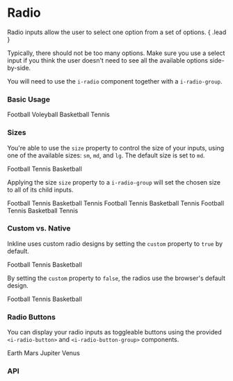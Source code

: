 # Radio
Radio inputs allow the user to select one option from a set of options. { .lead }
 
Typically, there should not be too many options. Make sure you use a select input if you think the user doesn't need to see all the available options side-by-side.

You will need to use the `i-radio` component together with a `i-radio-group`.

### Basic Usage

<i-code-preview title="Radio Group" link="https://github.com/inkline/inkline/tree/master/src/components/Radio">

<i-radio-group v-model="selectedGroup">
    <i-radio value="Football">Football</i-radio>
    <i-radio value="Voleyball">Voleyball</i-radio>
    <i-radio value="Basketball">Basketball</i-radio>
    <i-radio value="Tennis" disabled>Tennis</i-radio>
</i-radio-group>

<template slot="html">

~~~html
<i-radio-group v-model="selected">
    <i-radio value="Football">Football</i-radio>
    <i-radio value="Voleyball">Voleyball</i-radio>
    <i-radio value="Basketball">Basketball</i-radio>
    <i-radio value="Tennis" disabled>Tennis</i-radio>
</i-radio-group>
~~~

</template>
<template slot="js">

~~~js
export default {
  data () {
    return {
      selected: 'Football'
    };
  }
}
~~~

</template>
<template slot="output">

Selected value: <code>{{selectedGroup}}</code>

</template>
</i-code-preview>


### Sizes
You're able to use the `size` property to control the size of your inputs, using one of the available sizes: `sm`, `md`, and `lg`. The default size is set to `md`. 


<i-code-preview title="Radio Sizes" link="https://github.com/inkline/inkline/tree/master/src/components/Radio">

<i-radio-group v-model="selectedSize">
    <i-radio size="sm" value="Football">Football</i-radio>
    <i-radio size="md" value="Volleyball">Tennis</i-radio>
    <i-radio size="lg" value="Basketball">Basketball</i-radio>
</i-radio-group>

<template slot="html">

~~~html
<i-radio-group v-model="selected">
    <i-radio size="sm" value="Football">Football</i-radio>
    <i-radio size="md" value="Volleyball">Tennis</i-radio>
    <i-radio size="lg" value="Basketball">Basketball</i-radio>
</i-radio-group>
~~~

</template>
<template slot="js">

~~~js
export default {
  data () {
    return {
      selected: ['Basketball']
    };
  }
}
~~~

</template>
</i-code-preview>

Applying the size `size` property to a `i-radio-group` will set the chosen size to all of its child inputs.


<i-code-preview title="Radio Group Sizes" link="https://github.com/inkline/inkline/tree/master/src/components/Radio">

<i-radio-group size="sm" v-model="selectedSizeGroupSm" class="_margin-bottom-1">
    <i-radio value="Football">Football</i-radio>
    <i-radio value="Volleyball">Tennis</i-radio>
    <i-radio value="Basketball">Basketball</i-radio>
    <i-radio value="Tennis" disabled>Tennis</i-radio>
</i-radio-group>

<i-radio-group size="md" v-model="selectedSizeGroupMd" class="_margin-bottom-1">
    <i-radio value="Football">Football</i-radio>
    <i-radio value="Volleyball">Tennis</i-radio>
    <i-radio value="Basketball">Basketball</i-radio>
    <i-radio value="Tennis" disabled>Tennis</i-radio>
</i-radio-group>

<i-radio-group size="lg" v-model="selectedSizeGroupLg">
    <i-radio value="Football">Football</i-radio>
    <i-radio value="Volleyball">Tennis</i-radio>
    <i-radio value="Basketball">Basketball</i-radio>
    <i-radio value="Tennis" disabled>Tennis</i-radio>
</i-radio-group>


<template slot="html">

~~~html
<i-radio-group size="sm" v-model="selected">
    <i-radio value="Football">Football</i-radio>
    <i-radio value="Volleyball">Tennis</i-radio>
    <i-radio value="Basketball">Basketball</i-radio>
    <i-radio value="Tennis" disabled>Tennis</i-radio>
</i-radio-group>
~~~
~~~html
<i-radio-group size="md" v-model="selected">
    <i-radio value="Football">Football</i-radio>
    <i-radio value="Volleyball">Tennis</i-radio>
    <i-radio value="Basketball">Basketball</i-radio>
    <i-radio value="Tennis" disabled>Tennis</i-radio>
</i-radio-group>
~~~
~~~html
<i-radio-group size="lg" v-model="selected">
    <i-radio value="Football">Football</i-radio>
    <i-radio value="Volleyball">Tennis</i-radio>
    <i-radio value="Basketball">Basketball</i-radio>
    <i-radio value="Tennis" disabled>Tennis</i-radio>
</i-radio-group>
~~~

</template>
<template slot="js">

~~~js
export default {
  data () {
    return {
      selected: ['Basketball']
    };
  }
}
~~~

</template>
</i-code-preview>


### Custom vs. Native
Inkline uses custom radio designs by setting the `custom` property to `true` by default. 

<i-code-preview title="Custon Radio Input" link="https://github.com/inkline/inkline/tree/master/src/components/Radio">

<i-radio-group v-model="selectedCustomTrue">
    <i-radio :custom="true" value="Football">Football</i-radio>
    <i-radio :custom="true" value="Volleyball">Tennis</i-radio>
    <i-radio :custom="true" value="Basketball">Basketball</i-radio>    
</i-radio-group>

<template slot="html">

~~~html
<i-radio-group v-model="selectedCustomTrue">
    <i-radio :custom="true" value="Football">Football</i-radio>
    <i-radio :custom="true" value="Volleyball">Tennis</i-radio>
    <i-radio :custom="true" value="Basketball">Basketball</i-radio>    
</i-radio-group>
~~~

</template>
<template slot="js">

~~~js
export default {
  data () {
    return {
      selected: ['Basketball']
    };
  }
}
~~~

</template>
</i-code-preview>

By setting the `custom` property to `false`, the radios use the browser's default design. 


<i-code-preview title="Native Radio Input" link="https://github.com/inkline/inkline/tree/master/src/components/Radio">

<i-radio-group v-model="selectedCustomFalse">
    <i-radio :custom="false" value="Football">Football</i-radio>
    <i-radio :custom="false" value="Volleyball">Tennis</i-radio>
    <i-radio :custom="false" value="Basketball">Basketball</i-radio>
</i-radio-group>

<template slot="html">

~~~html
<i-radio-group v-model="selected">
    <i-radio :custom="false" value="Football">Football</i-radio>
    <i-radio :custom="false" value="Volleyball">Tennis</i-radio>
    <i-radio :custom="false" value="Basketball">Basketball</i-radio>
</i-radio-group>
~~~

</template>
<template slot="js">

~~~js
export default {
  data () {
    return {
      selected: ['Basketball']
    };
  }
}
~~~

</template>
</i-code-preview>

### Radio Buttons

You can display your radio inputs as toggleable buttons using the provided `<i-radio-button>` and `<i-radio-button-group>` components.

<i-code-preview title="Radio Button Group" link="https://github.com/inkline/inkline/tree/master/src/components/RadioButton">

<i-radio-button-group v-model="selectedButton">
    <i-radio-button value="Earth">Earth</i-radio-button>
    <i-radio-button value="Mars">Mars</i-radio-button>
    <i-radio-button value="Jupiter">Jupiter</i-radio-button>
    <i-radio-button value="Venus" disabled>Venus</i-radio-button>
</i-radio-button-group>

<template slot="html">

~~~html
<i-radio-button-group v-model="selected">
    <i-radio-button value="Earth">Earth</i-radio-button>
    <i-radio-button value="Mars">Mars</i-radio-button>
    <i-radio-button value="Jupiter">Jupiter</i-radio-button>
    <i-radio-button value="Venus" disabled>Venus</i-radio-button>
</i-radio-button-group>
~~~

</template>
<template slot="js">

~~~js
export default {
  data () {
    return {
      selected: 'Earth'
    };
  }
}
~~~

</template>
</i-code-preview>


### API

<i-api-preview title="Radio API" markup="i-radio" expanded>
    <template slot="props">
        <table class="table -bordered">
            <thead>
                <tr>
                    <th>Property</th>
                    <th>Description</th>
                    <th>Type</th>
                    <th>Accepted</th>
                    <th>Default</th>
                </tr>
            </thead>
            <tbody>
                <tr>
                    <td>custom</td>
                    <td>Sets the styling of the radio form component to custom or native.</td>
                    <td><code>Boolean</code></td>
                    <td><code>true</code>, <code>false</code></td>
                    <td><code>true</code></td>
                </tr>
                <tr>
                    <td>disabled</td>
                    <td>Sets the state of the radio form component as disabled.</td>
                    <td><code>Boolean</code></td>
                    <td><code>true</code>, <code>false</code></td>
                    <td><code>false</code></td>
                </tr>
                <tr>
                    <td>indeterminate</td>
                    <td>Sets the state of the radio form component as indeterminate.</td>
                    <td><code>Boolean</code></td>
                    <td><code>true</code>, <code>false</code></td>
                    <td><code>false</code></td>
                </tr>
                <tr>
                    <td>readonly</td>
                    <td>Sets the state of the radio form component as readonly.</td>
                    <td><code>Boolean</code></td>
                    <td><code>true</code>, <code>false</code></td>
                    <td><code>false</code></td>
                </tr>
                <tr>
                    <td>schema</td>
                    <td>Provides a schema binding to the radio form component. See the <nuxt-link to="/docs/forms/form-validation">Form Validation</nuxt-link> documentation.</td>
                    <td><code>Object</code></td>
                    <td></td>
                    <td></td>
                </tr>
                <tr>
                    <td>size</td>
                    <td>Sets the size of the radio form component.</td>
                    <td><code>String</code></td>
                    <td><code>sm</code>, <code>md</code>, <code>lg</code></td>
                    <td><code>md</code></td>
                </tr>
                <tr>
                    <td>value</td>
                    <td>Sets the value of the radio form component.</td>
                    <td><code>String</code></td>
                    <td></td>
                    <td></td>
                </tr>
            </tbody>
        </table>
    </template>
    <template slot="slots">
        <table class="table -bordered _margin-bottom-0">
            <thead>
                <tr>
                    <th>Name</th>
                    <th>Description</th>
                </tr>
            </thead>
            <tbody>
                <tr>
                    <td>default</td>
                    <td>Slot for radio form component label.</td>
                </tr>
            </tbody>
        </table>
    </template>
    <template slot="events">
        <table class="table -bordered _margin-bottom-0">
            <thead>
                <tr>
                    <th>Name</th>
                    <th>Description</th>
                    <th>Prototype</th>
                </tr>
            </thead>
            <tbody>
                <tr>
                    <td>click</td>
                    <td>Emitted when radio form component is clicked.</td>
                    <td><code>(event: Event) => {}</code></td>
                </tr>
                <tr>
                    <td>focus</td>
                    <td>Emitted when radio form component is focused.</td>
                    <td><code>(event: Event) => {}</code></td>
                </tr>
                <tr>
                    <td>blur</td>
                    <td>Emitted when radio form component is blurred.</td>
                    <td><code>(event: Event) => {}</code></td>
                </tr>
                <tr>
                    <td>input</td>
                    <td>Emitted when radio form component value changes.</td>
                    <td><code>(value: String) => {}</code></td>
                </tr>
            </tbody>
        </table>
    </template>
</i-api-preview>

<i-api-preview title="Radio Group API" markup="i-radio-group" expanded>
    <template slot="props">
        <table class="table -bordered">
            <thead>
                <tr>
                    <th>Property</th>
                    <th>Description</th>
                    <th>Type</th>
                    <th>Accepted</th>
                    <th>Default</th>
                </tr>
            </thead>
            <tbody>
                <tr>
                    <td>disabled</td>
                    <td>Sets the state of the radio form group component as disabled.</td>
                    <td><code>Boolean</code></td>
                    <td><code>true</code>, <code>false</code></td>
                    <td><code>false</code></td>
                </tr>
                <tr>
                    <td>readonly</td>
                    <td>Sets the state of the radio form group component as readonly.</td>
                    <td><code>Boolean</code></td>
                    <td><code>true</code>, <code>false</code></td>
                    <td><code>false</code></td>
                </tr>
                <tr>
                    <td>size</td>
                    <td>Sets the size of the radio form group component.</td>
                    <td><code>String</code></td>
                    <td><code>sm</code>, <code>md</code>, <code>lg</code></td>
                    <td><code>md</code></td>
                </tr>
                <tr>
                    <td>value</td>
                    <td>Sets the value of the radio form group component. To be provided using the <code>v-model</code> directive.</td>
                    <td><code>String</code></td>
                    <td></td>
                    <td></td>
                </tr>
            </tbody>
        </table>
    </template>
    <template slot="slots">
        <table class="table -bordered _margin-bottom-0">
            <thead>
                <tr>
                    <th>Name</th>
                    <th>Description</th>
                </tr>
            </thead>
            <tbody>
                <tr>
                    <td>default</td>
                    <td>Slot for radio form group component default content.</td>
                </tr>
            </tbody>
        </table>
    </template>
    <template slot="events">
        <table class="table -bordered _margin-bottom-0">
            <thead>
                <tr>
                    <th>Name</th>
                    <th>Description</th>
                    <th>Prototype</th>
                </tr>
            </thead>
            <tbody>
                <tr>
                    <td>focus</td>
                    <td>Emitted when a child radio form component is focused.</td>
                    <td><code>(event: Event) => {}</code></td>
                </tr>
                <tr>
                    <td>blur</td>
                    <td>Emitted when a child radio form component is blurred.</td>
                    <td><code>(event: Event) => {}</code></td>
                </tr>
                <tr>
                    <td>input</td>
                    <td>Emitted when radio form group component value changes.</td>
                    <td><code>(value: String) => {}</code></td>
                </tr>
            </tbody>
        </table>
    </template>
</i-api-preview>

